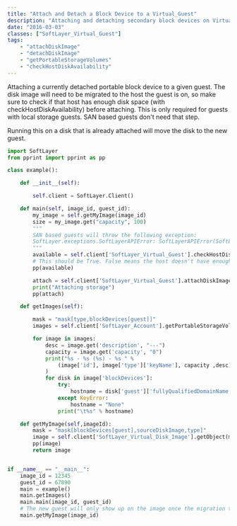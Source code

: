 ```yaml
---
title: "Attach and Detach a Block Device to a Virtual_Guest"
description: "Attaching and detaching secondary block devices on Virtual Guests"
date: "2016-03-03"
classes: ["SoftLayer_Virtual_Guest"]
tags:
    - "attachDiskImage"
    - "detachDiskImage"
    - "getPortableStorageVolumes"
    - "checkHostDiskAvailability"
---
```


Attaching a currently detached portable block device to a given guest. The disk image will need to be migrated to the host the guest is on, so make sure to check if that host has enough disk space (with checkHostDiskAvailability) before attaching. This is only required for guests with local storage guests. SAN based guests don't need that step.

Running this on a disk that is already attached will move the disk to the new guest. 

```python
import SoftLayer
from pprint import pprint as pp

class example():

    def __init__(self):

        self.client = SoftLayer.Client()

    def main(self, image_id, guest_id):
        my_image = self.getMyImage(image_id)
        size = my_image.get("capacity", 100)
        """
        SAN based guests will throw the following exception:
        SoftLayer.exceptions.SoftLayerAPIError: SoftLayerAPIError(SoftLayer_Exception_Public): This guest is SAN-based, and does not require host migration for disk attachment.
        """
        available = self.client['SoftLayer_Virtual_Guest'].checkHostDiskAvailability(size,id=guest_id)
        # This should be True. False means the host doesn't have enough disk space to attach
        pp(available)

        attach = self.client['SoftLayer_Virtual_Guest'].attachDiskImage(image_id, id=guest_id)
        print("Attaching storage")
        pp(attach)

    def getImages(self):

        mask = "mask[type,blockDevices[guest]]"
        images = self.client['SoftLayer_Account'].getPortableStorageVolumes(mask=mask)

        for image in images:
            desc = image.get('description', "---")
            capacity = image.get('capacity', "0")
            print("%s - %s (%s) - %s " % 
                (image['id'], image['type']['keyName'], capacity ,desc)
            )
            for disk in image['blockDevices']:
                try:
                    hostname = disk['guest']['fullyQualifiedDomainName']
                except KeyError:
                    hostname = "None"
                print("\t%s" % hostname)

    def getMyImage(self,imageId):
        mask = "mask[blockDevices[guest],sourceDiskImage,type]"
        image = self.client['SoftLayer_Virtual_Disk_Image'].getObject(mask=mask,id=imageId)
        pp(image)
        return image


if __name__ == "__main__":
    image_id = 12345
    guest_id = 67890
    main = example()
    main.getImages()
    main.main(image_id, guest_id)
    # The new guest will only show up on the image once the migration transaction is completed
    main.getMyImage(image_id)

```